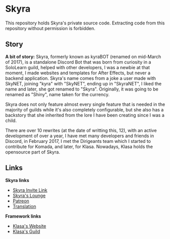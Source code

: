 # Skyra

This repository holds Skyra's private source code. Extracting code from this repository without permission is forbidden.

## Story

**A bit of story:** Skyra, formerly known as kyraBOT (renamed on mid-March of 2017), is a standalone Discord Bot that was born from curiosity in a SoloLearn guild, helped with other developers, I was a newbie at that moment, I made websites and templates for After Effects, but never a backend application. Skyra's name comes from a joke a user made with SkyNET, joining "kyra" with "SkyNET", ending up in "SkyraNET", I liked the name and later, she got renamed to "Skyra". Originally, it was going to be renamed as "Shiny", name taken for the currency.

Skyra does not only feature almost every single feature that is needed in the majority of guilds while it's also completely configurable, but she also has a backstory that she inherited from the lore I have been creating since I was a child.

There are over 10 rewrites (at the date of writting this, 12), with an active development of over a year, I have met many developers and friends in Discord, in February 2017, I met the Dirigeants team which I started to contribute for Komada, and later, for Klasa. Nowadays, Klasa holds the opensource part of Skyra.

## Links

**Skyra links**

- [Skyra Invite Link](https://skyradiscord.com/invite)
- [Skyra's Lounge](https://skyradiscord.com/join)
- [Patreon](https://www.patreon.com/kyranet)
- [Translation](https://skyradiscord.com/translate)

**Framework links**

- [Klasa's Website](https://klasa.js.org)
- [Klasa's Guild](https://discord.gg/FpEFSyY)
